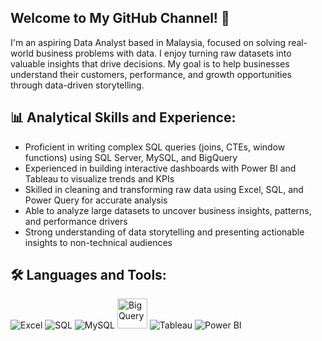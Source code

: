 ## Welcome to My GitHub Channel! 👋
I'm an aspiring Data Analyst based in Malaysia, focused on solving real-world business problems with data. I enjoy turning raw datasets into valuable insights that drive decisions. My goal is to help businesses understand their customers, performance, and growth opportunities through data-driven storytelling.

## 📊 Analytical Skills and Experience:
- Proficient in writing complex SQL queries (joins, CTEs, window functions) using SQL Server, MySQL, and BigQuery
- Experienced in building interactive dashboards with Power BI and Tableau to visualize trends and KPIs
- Skilled in cleaning and transforming raw data using Excel, SQL, and Power Query for accurate analysis
- Able to analyze large datasets to uncover business insights, patterns, and performance drivers
- Strong understanding of data storytelling and presenting actionable insights to non-technical audiences

## 🛠️ Languages and Tools:

<p align="left">
  <img src="https://img.icons8.com/color/48/microsoft-excel-2019--v1.png" alt="Excel" title="Microsoft Excel" />
  <img src="https://img.icons8.com/external-flat-juicy-fish/48/000000/external-sql-coding-and-development-flat-flat-juicy-fish.png" alt="SQL" title="SQL" />
  <img src="https://img.icons8.com/fluency/48/mysql-logo.png" alt="MySQL" title="MySQL" />
  <img src="https://www.vectorlogo.zone/logos/google_bigquery/google_bigquery-icon.svg" alt="BigQuery" title="Google BigQuery" width="48" height="48" />
  <img src="https://img.icons8.com/color/48/tableau-software.png" alt="Tableau" title="Tableau" />
  <img src="https://img.icons8.com/color/48/power-bi.png" alt="Power BI" title="Power BI" />
</p>

